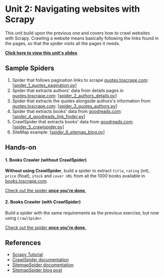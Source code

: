 Unit 2: Navigating websites with Scrapy
=======================================

This unit build upon the previous one and covers how to crawl websites with Scrapy. Crawling a website means basically following the links found in the pages, so that the spider visits all the pages it needs.

**[Click here to view this unit's slides](https://docs.google.com/presentation/d/1BbO8W17EJtD9doK-VwNVju8IC3Dk5zA3n_Qy2t7wLyo/edit)**


## Sample Spiders
1. Spider that follows pagination links to scrape [quotes.toscrape.com](http://quotes.toscrape.com): [[spider_1_quotes_pagination.py](spiders/spider_1_quotes_pagination.py)]
2. Spider that extracts authors' data from details pages in [quotes.toscrape.com](http://quotes.toscrape.com): [[spider_2_authors_details.py](spiders/spider_2_authors_details.py)]
3. Spider that extracts the quotes alongside authors's information from [quotes.toscrape.com](http://quotes.toscrape.com): [[spider_3_quotes_authors.py](spiders/spider_3_quotes_authors.py)]
4. Spider that extracts books' data from [goodreads.com](http://goodreads.com): [[spider_4_goodreads_link_finder.py](spiders/spider_4_goodreads_link_finder.py)]
5. CrawlSpider that extracts books' data from [goodreads.com](http://goodreads.com): [[spider_5_crawlspider.py](spiders/spider_5_crawlspider.py)]
6. SiteMap example: [[spider_6_sitemap_blog.py](spiders/spider_6_sitemap_blog.py)]



## Hands-on

#### 1. Books Crawler (without CrawlSpider)
**Without using CrawlSpider**, build a spider to extract `title`, `rating` (int), `price` (float), `stock` and  `cover URL` from all the 1000 books available in [books.toscrape.com](http://books.toscrape.com).

[Check out the spider **once you're done**.](spiders/spider_7_books.py)

#### 2. Books Crawler (with CrawlSpider)
Build a spider with the same requirements as the previous exercise, but now using `CrawlSpider`.

[Check out the spider **once you're done**.](spiders/spider_8_books_crawlspider.py)

## References
* [Scrapy Tutorial](https://doc.scrapy.org/en/latest/intro/tutorial.html)
* [CrawlSpider documentation](https://doc.scrapy.org/en/latest/topics/spiders.html#crawlspider)
* [SitemapSpider documentation](https://doc.scrapy.org/en/latest/topics/spiders.html#sitemapspider)
* [SitemapSpider blog post](https://blog.scrapinghub.com/2016/02/24/scrapy-tips-from-the-pros-february-2016-edition/)
